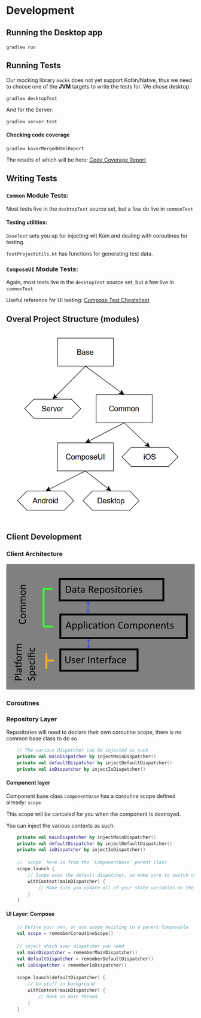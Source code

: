 # Development

## Running the Desktop app

`gradlew run`

## Running Tests

Our mocking library `mockk` does not yet support Kotlin/Native, thus we need to choose one of the **JVM** targets to
write the tests for. We chose desktop:

`gradlew desktopTest`

And for the Server:

`gradlew server:test`

#### Checking code coverage

`gradlew koverMergedHtmlReport`

The results of which will be here:
[Code Coverage Report](./build/reports/kover/merged/html/index.html)

## Writing Tests

### `Common` Module Tests:

Most tests live in the `desktopTest` source set, but a few do live in `commonTest`

#### Testing utilities:

`BaseTest` sets you up for injecting wit Koin and dealing with coroutines for testing.

`TestProjectUtils.kt` has functions for generating test data.

### `ComposeUI` Module Tests:

Again, most tests live in the `desktopTest` source set, but a few live in `commonTest`

Useful reference for UI
testing: [Compose Test Cheatsheet](https://developer.android.com/reference/kotlin/androidx/compose/ui/test/package-summary)

## Overal Project Structure (modules)

![Project Modules](readme/modules.png)

## Client Development

### Client Architecture

![Client Architecture Layers](readme/client-architecture-layers.png)

### Coroutines

### Repository Layer

Repositories will need to declare their own coroutine scope, there is no common base class to do so.
```kotlin
	// The various dispatcher can be injected as such
	private val mainDispatcher by injectMainDispatcher()
	private val defaultDispatcher by injectDefaultDispatcher()
	private val ioDispatcher by injectIoDispatcher()
```

#### Component layer
Component base class `ComponentBase` has a coroutine scope defined already: `scope`

This scope will be canceled for you when the component is destroyed.

You can inject the various contexts as such:
```kotlin
	private val mainDispatcher by injectMainDispatcher()
	private val defaultDispatcher by injectDefaultDispatcher()
	private val ioDispatcher by injectIoDispatcher()

	// `scope` here is from the `ComponentBase` parent class
	scope.launch {
        // Scope uses the default dispatcher, so make sure to switch contexts when necessary
        withContext(mainDispatcher) {
			// Make sure you update all of your state variables on the main thread
		}
	}
```

#### UI Layer: Compose
```kotlin
	// Define your own, or use scope hoisting to a parent Composable
	val scope = rememberCoroutineScope()

	// inject which ever dispatcher you need
	val mainDispatcher = rememberMainDispatcher()
	val defaultDispatcher = rememberDefaultDispatcher()
	val ioDispatcher = rememberIoDispatcher()
	
	scope.launch(defaultDispatcher) { 
		// Do stuff in background
		withContext(mainDispatcher) {
			// Back on main thread
		}
	}
```